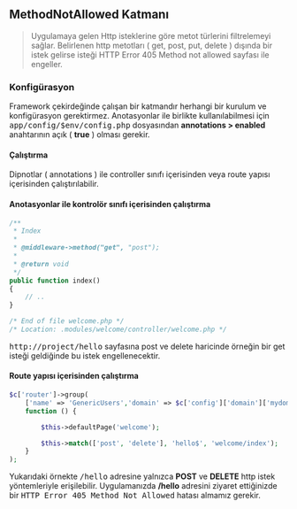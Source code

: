 
## MethodNotAllowed Katmanı

> Uygulamaya gelen Http isteklerine göre metot türlerini filtrelemeyi sağlar. Belirlenen http metotları ( get, post, put, delete ) dışında bir istek gelirse isteği HTTP Error 405 Method not allowed sayfası ile engeller.

### Konfigürasyon

Framework çekirdeğinde çalışan bir katmandır herhangi bir kurulum ve konfigürasyon gerektirmez. Anotasyonlar ile birlikte kullanılabilmesi için <kbd>app/config/$env/config.php</kbd> dosyasından <b>annotations > enabled</b> anahtarının açık ( <b>true</b> ) olması gerekir.

#### Çalıştırma

Dipnotlar ( annotations ) ile controller sınıfı içerisinden veya route yapısı içerisinden çalıştırılabilir.

#### Anotasyonlar ile kontrolör sınıfı içerisinden çalıştırma

```php
/**
 * Index
 *
 * @middleware->method("get", "post");
 * 
 * @return void
 */
public function index()
{
    // ..
}

/* End of file welcome.php */
/* Location: .modules/welcome/controller/welcome.php */
```

<kbd>http://project/hello</kbd> sayfasına post ve delete haricinde örneğin bir get isteği geldiğinde bu istek engellenecektir.

#### Route yapısı içerisinden çalıştırma

```php
$c['router']->group(
    ['name' => 'GenericUsers','domain' => $c['config']['domain']['mydomain.com'], 'middleware' => array()],
    function () {

        $this->defaultPage('welcome');

        $this->match(['post', 'delete'], 'hello$', 'welcome/index');
    }
);
```

Yukarıdaki örnekte <kbd>/hello</kbd> adresine yalnızca <b>POST</b> ve <b>DELETE</b> http istek yöntemleriyle erişilebilir. Uygulamanızda <b>/hello</b> adresini ziyaret ettiğinizde bir <kbd>HTTP Error 405 Method Not Allowed</kbd> hatası almamız gerekir.